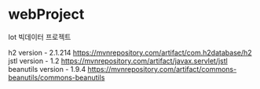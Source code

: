 # webProject
Iot 빅데이터 프로젝트 

h2 
version - 2.1.214
https://mvnrepository.com/artifact/com.h2database/h2
jstl 
version - 1.2
https://mvnrepository.com/artifact/javax.servlet/jstl
beanutils
version - 1.9.4
https://mvnrepository.com/artifact/commons-beanutils/commons-beanutils
